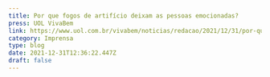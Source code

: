 ```yaml
---
title: Por que fogos de artifício deixam as pessoas emocionadas?
press: UOL VivaBem
link: https://www.uol.com.br/vivabem/noticias/redacao/2021/12/31/por-que-fogos-de-artificio-deixam-as-pessoas-emocionadas.htm
category: Imprensa
type: blog
date: 2021-12-31T12:36:22.447Z
draft: false
---
```

